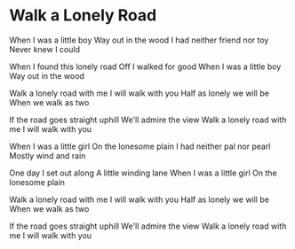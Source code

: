 # Walk a Lonely Road

When I was a little boy
Way out in the wood
I had neither friend nor toy
Never knew I could

When I found this lonely road
Off I walked for good
When I was a little boy
Way out in the wood

Walk a lonely road with me
I will walk with you
Half as lonely we will be
When we walk as two

If the road goes straight uphill
We'll admire the view
Walk a lonely road with me
I will walk with you

When I was a little girl
On the lonesome plain
I had neither pal nor pearl
Mostly wind and rain

One day I set out along
A little winding lane
When I was a little girl
On the lonesome plain

Walk a lonely road with me
I will walk with you
Half as lonely we will be
When we walk as two

If the road goes straight uphill
We'll admire the view
Walk a lonely road with me
I will walk with you
